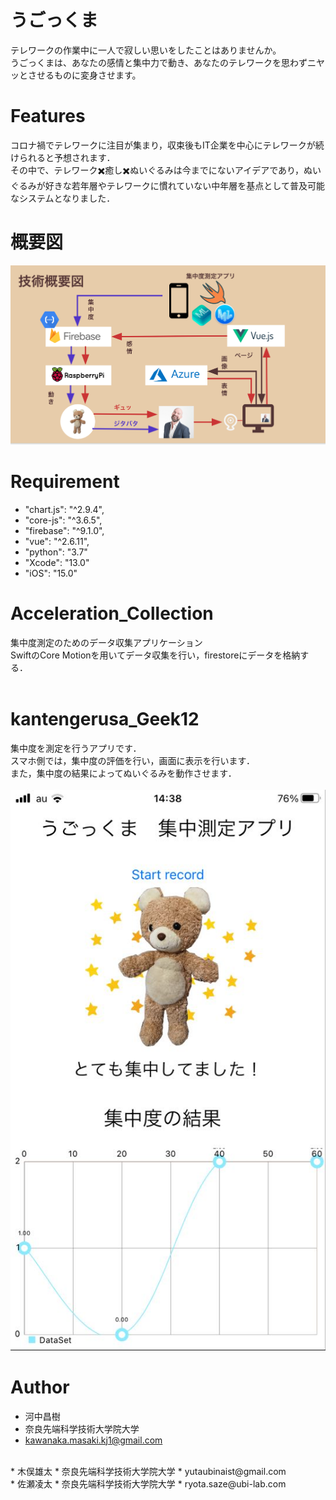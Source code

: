 # うごっくま

テレワークの作業中に一人で寂しい思いをしたことはありませんか。<br>
うごっくまは、あなたの感情と集中力で動き、あなたのテレワークを思わずニヤッとさせるものに変身させます。

# Features
コロナ禍でテレワークに注目が集まり，収束後もIT企業を中心にテレワークが続けられると予想されます．<br>
その中で、テレワーク✖️癒し✖️ぬいぐるみは今までにないアイデアであり，ぬいぐるみが好きな若年層やテレワークに慣れていない中年層を基点として普及可能なシステムとなりました．

# 概要図

  ![Test Image 1](image/arc.png)

# Requirement

* "chart.js": "^2.9.4",
* "core-js": "^3.6.5",
* "firebase": "^9.1.0",
* "vue": "^2.6.11",
* "python": "3.7"
* "Xcode": "13.0"
* "iOS": "15.0"

# Acceleration_Collection
集中度測定のためのデータ収集アプリケーション<br>
SwiftのCore Motionを用いてデータ収集を行い，firestoreにデータを格納する．<br>
<br>


# kantengerusa_Geek12
集中度を測定を行うアプリです．<br>
スマホ側では，集中度の評価を行い，画面に表示を行います．<br>
また，集中度の結果によってぬいぐるみを動作させます．<br>
<br>
  ![Test Image 1](image/GeekApp.jpg)

# Author

* 河中昌樹
* 奈良先端科学技術大学院大学
* kawanaka.masaki.kj1@gmail.com
<br>
* 木俣雄太
* 奈良先端科学技術大学院大学
* yutaubinaist@gmail.com
<br>
* 佐瀬凌太
* 奈良先端科学技術大学院大学
* ryota.saze@ubi-lab.com
